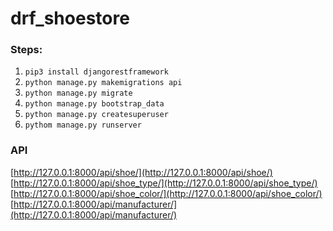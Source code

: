 # drf_shoestore
### Steps:
1. `pip3 install djangorestframework`
2. `python manage.py makemigrations api`
3. `python manage.py migrate`
4. `python manage.py bootstrap_data`
5. `python manage.py createsuperuser`
6. `pythom manage.py runserver`

### API
[http://127.0.0.1:8000/api/shoe/](http://127.0.0.1:8000/api/shoe/)
[http://127.0.0.1:8000/api/shoe_type/](http://127.0.0.1:8000/api/shoe_type/)
[http://127.0.0.1:8000/api/shoe_color/](http://127.0.0.1:8000/api/shoe_color/)
[http://127.0.0.1:8000/api/manufacturer/](http://127.0.0.1:8000/api/manufacturer/)
